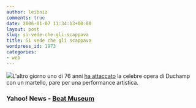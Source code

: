 ```yaml
---
author: leibniz
comments: true
date: 2006-01-07 11:34:13+00:00
layout: post
slug: si-vede-che-gli-scappava
title: Si vede che gli scappava
wordpress_id: 1973
categories:
- web
---
```


![](http://www.beatmuseum.org/duchamp/images/fountain.jpg)L'altro giorno uno di 76 anni [ha attaccato](http://news.yahoo.com/s/ap/20060106/ap_on_re_eu/france_duchamp_urinal_4) la celebre opera di Duchamp con un martello, pare per una performance artistica.


### Yahoo! News - [Beat Museum](http://www.beatmuseum.org)
